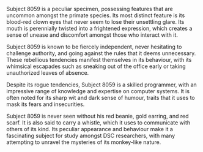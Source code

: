 Subject 8059 is a peculiar specimen, possessing features that are uncommon amongst the primate species. Its most distinct feature is its blood-red clown eyes that never seem to lose their unsettling glare. Its mouth is perennially twisted into a frightened expression, which creates a sense of unease and discomfort amongst those who interact with it.

Subject 8059 is known to be fiercely independent, never hesitating to challenge authority, and going against the rules that it deems unnecessary. These rebellious tendencies manifest themselves in its behaviour, with its whimsical escapades such as sneaking out of the office early or taking unauthorized leaves of absence.

Despite its rogue tendencies, Subject 8059 is a skilled programmer, with an impressive range of knowledge and expertise on computer systems. It is often noted for its sharp wit and dark sense of humour, traits that it uses to mask its fears and insecurities.

Subject 8059 is never seen without his red beanie, gold earring, and red scarf. It is also said to carry a whistle, which it uses to communicate with others of its kind. Its peculiar appearance and behaviour make it a fascinating subject for study amongst DSC researchers, with many attempting to unravel the mysteries of its monkey-like nature.